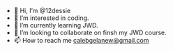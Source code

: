 - 👋 Hi, I’m @12dessie
- 👀 I’m interested in coding.
- 🌱 I’m currently learning JWD.
- 💞️ I’m looking to collaborate on finsh my JWD course.
- 📫 How to reach me 
calebgelanew@gmail.com

<!---
12dessie/12dessie is a ✨ special ✨ repository because its `README.md` (this file) appears on your GitHub profile.
You can click the Preview link to take a look at your changes.
--->
